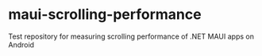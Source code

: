 # maui-scrolling-performance
 Test repository for measuring scrolling performance of .NET MAUI apps on Android
